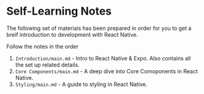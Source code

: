 # Self-Learning Notes

The following set of materials has been prepared in order for you to get a breif introduction to development with React Native.

Follow the notes in the order
1. `Introduction/main.md` - Intro to React Native & Expo. Also contains all the set up related details.
2. `Core Components/main.md` - A deep dive into Core Comoponents in React Native.
3.  `Styling/main.md` - A guide to styling in React Native.